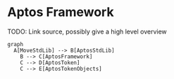 # Aptos Framework

TODO: Link source, possibly give a high level overview

```mermaid
graph
  A[MoveStdLib] --> B[AptosStdLib]
    B --> C[AptosFramework]
    C --> D[AptosToken]
    C --> E[AptosTokenObjects]
```
